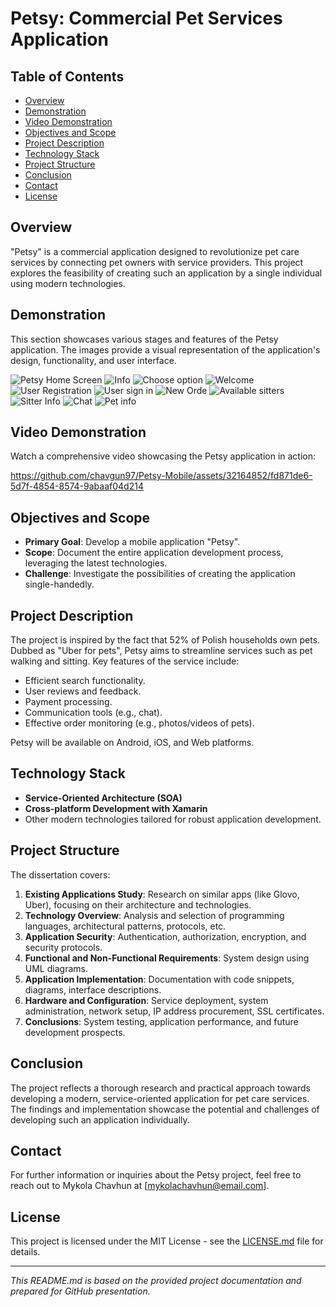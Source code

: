 # Petsy: Commercial Pet Services Application
## Table of Contents
- [Overview](#overview)
- [Demonstration](#demonstration)
- [Video Demonstration](#video-demonstration)
- [Objectives and Scope](#objectives-and-scope)
- [Project Description](#project-description)
- [Technology Stack](#technology-stack)
- [Project Structure](#project-structure)
- [Conclusion](#conclusion)
- [Contact](#contact)
- [License](#license)
## Overview

"Petsy" is a commercial application designed to revolutionize pet care services by connecting pet owners with service providers. This project explores the feasibility of creating such an application by a single individual using modern technologies.

## Demonstration

This section showcases various stages and features of the Petsy application. The images provide a visual representation of the application's design, functionality, and user interface.

 ![Petsy Home Screen](https://github.com/chavgun97/Petsy-Mobile/blob/master/Image%20Project/Start.png)  ![Info](https://github.com/chavgun97/Petsy-Mobile/blob/master/Image%20Project/Info.png) 
 ![Choose option](https://github.com/chavgun97/Petsy-Mobile/blob/master/Image%20Project/Choose%20option.png)  ![Welcome](https://github.com/chavgun97/Petsy-Mobile/blob/master/Image%20Project/Welcome.png)
 ![User Registration](https://github.com/chavgun97/Petsy-Mobile/blob/master/Image%20Project/Create%20Account(ready).png) ![User sign in ](https://github.com/chavgun97/Petsy-Mobile/blob/master/Image%20Project/Sign%20in(ready).png)
 ![New Orde](https://github.com/chavgun97/Petsy-Mobile/blob/master/Image%20Project/New%20Order(concept).png) ![Available sitters](https://github.com/chavgun97/Petsy-Mobile/blob/master/Image%20Project/%5B-%5B-%5B-%5BAvailable%20sitters!!!!!!!!!!!!!!!.png) 
 ![Sitter Info](https://github.com/chavgun97/Petsy-Mobile/blob/master/Image%20Project/Sitter%20Info.png) ![Chat](https://github.com/chavgun97/Petsy-Mobile/blob/master/Image%20Project/4.png)
 ![Pet info](https://github.com/chavgun97/Petsy-Mobile/blob/master/Image%20Project/Pet%20info.png)

 ## Video Demonstration

Watch a comprehensive video showcasing the Petsy application in action:


https://github.com/chavgun97/Petsy-Mobile/assets/32164852/fd871de6-5d7f-4854-8574-9abaaf04d214



## Objectives and Scope

- **Primary Goal**: Develop a mobile application "Petsy".
- **Scope**: Document the entire application development process, leveraging the latest technologies.
- **Challenge**: Investigate the possibilities of creating the application single-handedly.

## Project Description

The project is inspired by the fact that 52% of Polish households own pets. Dubbed as "Uber for pets", Petsy aims to streamline services such as pet walking and sitting. Key features of the service include:

- Efficient search functionality.
- User reviews and feedback.
- Payment processing.
- Communication tools (e.g., chat).
- Effective order monitoring (e.g., photos/videos of pets).

Petsy will be available on Android, iOS, and Web platforms.

## Technology Stack

- **Service-Oriented Architecture (SOA)**
- **Cross-platform Development with Xamarin**
- Other modern technologies tailored for robust application development.

## Project Structure

The dissertation covers:

1. **Existing Applications Study**: Research on similar apps (like Glovo, Uber), focusing on their architecture and technologies.
2. **Technology Overview**: Analysis and selection of programming languages, architectural patterns, protocols, etc.
3. **Application Security**: Authentication, authorization, encryption, and security protocols.
4. **Functional and Non-Functional Requirements**: System design using UML diagrams.
5. **Application Implementation**: Documentation with code snippets, diagrams, interface descriptions.
6. **Hardware and Configuration**: Service deployment, system administration, network setup, IP address procurement, SSL certificates.
7. **Conclusions**: System testing, application performance, and future development prospects.

## Conclusion

The project reflects a thorough research and practical approach towards developing a modern, service-oriented application for pet care services. The findings and implementation showcase the potential and challenges of developing such an application individually.

## Contact

For further information or inquiries about the Petsy project, feel free to reach out to Mykola Chavhun at [mykolachavhun@email.com].

## License

This project is licensed under the MIT License - see the [LICENSE.md](LICENSE.md) file for details.

---
*This README.md is based on the provided project documentation and prepared for GitHub presentation.*

